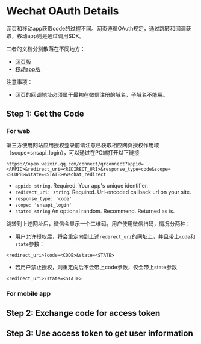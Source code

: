# Wechat OAuth Details

网页和移动app获取code的过程不同。网页遵循OAuth规定，通过跳转和回调获取，移动app则是通过调用SDK。

二者的文档分别散落在不同地方：

* [网页版](https://developers.weixin.qq.com/doc/oplatform/Website_App/WeChat_Login/Wechat_Login.html)
* [移动app版](https://developers.weixin.qq.com/doc/oplatform/Mobile_App/WeChat_Login/Development_Guide.html)

注意事项：

* 网页的回调地址必须属于最初在微信注册的域名，子域名不能用。

## Step 1: Get the Code

### For web

第三方使用网站应用授权登录前请注意已获取相应网页授权作用域（scope=snsapi_login），可以通过在PC端打开以下链接

```
https://open.weixin.qq.com/connect/qrconnect?appid=<APPID>&redirect_uri=<REDIRECT_URI>&response_type=code&scope=<SCOPE>&state=<STATE>#wechat_redirect
```

* `appid: string`. Required. Your app's unique identifier.
* `redirect_uri: string`. Required. Url-encoded callback url on your site.
* `response_type: 'code'`
* `scope: 'snsapi_login'`
* `state: string` An optional random. Recommend. Returned as is.

跳转到上述网址后，微信会显示一个二维码，用户使用微信扫码，情况分两种：

* 用户允许授权后，将会重定向到上述`redirect_uri`的网址上，并且带上`code`和`state`参数：

```
<redirect_uri>?code=<CODE>&state=<STATE>
```

* 若用户禁止授权，则重定向后不会带上code参数，仅会带上state参数

```
<redirect_uri>?state=<STATE>
```

### For mobile app

## Step 2: Exchange code for access token

## Step 3: Use access token to get user information

